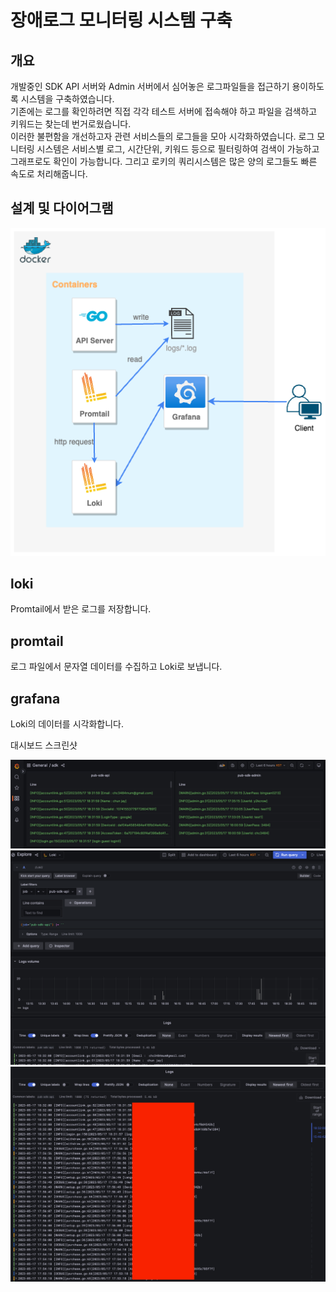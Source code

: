 # 장애로그 모니터링 시스템 구축

## 개요

개발중인 SDK API 서버와 Admin 서버에서 심어놓은 로그파일들을 접근하기 용이하도록 시스템을 구축하였습니다.<br>
기존에는 로그를 확인하려면 직접 각각 테스트 서버에 접속해야 하고 파일을 검색하고 키워드는 찾는데 번거로웠습니다.<br>
이러한 불편함을 개선하고자 관련 서비스들의 로그들을 모아 시각화하였습니다.
로그 모니터링 시스템은 서비스별 로그, 시간단위, 키워드 등으로 필터링하여 검색이 가능하고 그래프로도 확인이 가능합니다.
그리고 로키의 쿼리시스템은 많은 양의 로그들도 빠른 속도로 처리해줍니다.

## 설계 및 다이어그램

![grafana-loki](../img/GrafanaLoki.png)

## loki

Promtail에서 받은 로그를 저장합니다.

## promtail

로그 파일에서 문자열 데이터를 수집하고 Loki로 보냅니다.

## grafana

Loki의 데이터를 시각화합니다.

대시보드 스크린샷

![](../img/grafana-loki01.png)
![](../img/grafana-loki02.png)
![](../img/grafana-loki03.png)
